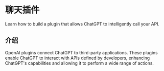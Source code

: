# 聊天插件
Learn how to build a plugin that allows ChatGPT to intelligently call your API.

## 介绍
OpenAI plugins connect ChatGPT to third-party applications. These plugins enable ChatGPT to interact with APIs defined by developers, enhancing ChatGPT's capabilities and allowing it to perform a wide range of actions.
